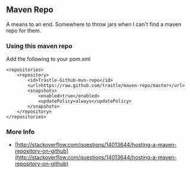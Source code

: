 ## Maven Repo

A means to an end. Somewhere to throw jars when I can't find a maven repo for them. 

### Using this maven repo

Add the following to your pom.xml

	<repositories>
    	<repository>
        	<id>Trastle-Github-mvn-repo</id>
        	<url>https://raw.github.com/trastle/maven-repo/master</url>        
        	<snapshots>
            	<enabled>true</enabled>
            	<updatePolicy>always</updatePolicy>
        	</snapshots>
    	</repository>
	</repositories>
	
	
### More Info
* [http://stackoverflow.com/questions/14013644/hosting-a-maven-repository-on-github](http://stackoverflow.com/questions/14013644/hosting-a-maven-repository-on-github)